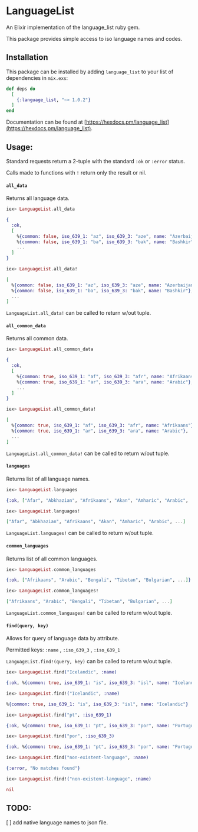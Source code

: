 # LanguageList

An Elixir implementation of the language_list ruby gem.

This package provides simple access to iso language names and codes.

## Installation

This package can be installed
by adding `language_list` to your list of dependencies in `mix.exs`:

```elixir
def deps do
  [
    {:language_list, "~> 1.0.2"}
  ]
end
```

Documentation can be found at [https://hexdocs.pm/language_list](https://hexdocs.pm/language_list).

## Usage:

Standard requests return a 2-tuple with the standard `:ok` or `:error` status.

Calls made to functions with `!` return only the result or nil.

#### `all_data`

Returns all language data.

```elixir
iex> LanguageList.all_data

{
  :ok,
  [
    %{common: false, iso_639_1: "az", iso_639_3: "aze", name: "Azerbaijani"},
    %{common: false, iso_639_1: "ba", iso_639_3: "bak", name: "Bashkir"},
    ...
  ]
}

iex> LanguageList.all_data!

[
  %{common: false, iso_639_1: "az", iso_639_3: "aze", name: "Azerbaijani"},
  %{common: false, iso_639_1: "ba", iso_639_3: "bak", name: "Bashkir"},
  ...
]
```
`LanguageList.all_data!` can be called to return w/out tuple.

#### `all_common_data`

Returns all common data.

```elixir
iex> LanguageList.all_common_data

{
  :ok,
  [
    %{common: true, iso_639_1: "af", iso_639_3: "afr", name: "Afrikaans"},
    %{common: true, iso_639_1: "ar", iso_639_3: "ara", name: "Arabic"},
    ...
  ]
}

iex> LanguageList.all_common_data!

[
  %{common: true, iso_639_1: "af", iso_639_3: "afr", name: "Afrikaans"},
  %{common: true, iso_639_1: "ar", iso_639_3: "ara", name: "Arabic"},
  ...
]
```
`LanguageList.all_common_data!` can be called to return w/out tuple.

#### `languages`

Returns list of all language names.

```elixir
iex> LanguageList.languages

{:ok, ["Afar", "Abkhazian", "Afrikaans", "Akan", "Amharic", "Arabic", ...]}

iex> LanguageList.languages!

["Afar", "Abkhazian", "Afrikaans", "Akan", "Amharic", "Arabic", ...]
```
`LanguageList.languages!` can be called to return w/out tuple.

#### `common_languages`

Returns list of all common languages.

```elixir
iex> LanguageList.common_languages

{:ok, ["Afrikaans", "Arabic", "Bengali", "Tibetan", "Bulgarian", ...]}

iex> LanguageList.common_languages!

["Afrikaans", "Arabic", "Bengali", "Tibetan", "Bulgarian", ...]
```
`LanguageList.common_languages!` can be called to return w/out tuple.

#### `find(query, key)`

Allows for query of language data by attribute.

Permitted keys: `:name` , `:iso_639_3` , `:iso_639_1`

`LanguageList.find!(query, key)` can be called to return w/out tuple.

```elixir
iex> LanguageList.find("Icelandic", :name)

{:ok, %{common: true, iso_639_1: "is", iso_639_3: "isl", name: "Icelandic"}}

iex> LanguageList.find!("Icelandic", :name)

%{common: true, iso_639_1: "is", iso_639_3: "isl", name: "Icelandic"}

iex> LanguageList.find("pt", :iso_639_1) 

{:ok, %{common: true, iso_639_1: "pt", iso_639_3: "por", name: "Portuguese"}}

iex> LanguageList.find("por", :iso_639_3)

{:ok, %{common: true, iso_639_1: "pt", iso_639_3: "por", name: "Portuguese"}}

iex> LanguageList.find("non-existent-language", :name)

{:error, "No matches found"}

iex> LanguageList.find!("non-existent-language", :name)

nil

```

## TODO:

[ ] add native language names to json file.
